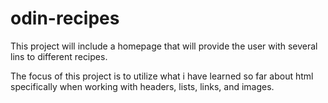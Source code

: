 # odin-recipes
This project will include a homepage that will provide the user with several lins to different recipes.

The focus of this project is to utilize what i have learned so far about html specifically when working with headers, lists, links, and images.